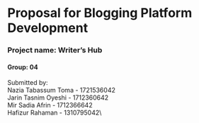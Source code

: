 # Proposal for Blogging Platform Development
### Project name: Writer’s Hub 
#### Group: 04

Submitted by:\
Nazia Tabassum Toma - 1721536042\
Jarin Tasnim Oyeshi - 1712360642\
Mir Sadia Afrin - 1712366642\
Hafizur Rahaman - 1310795042\


